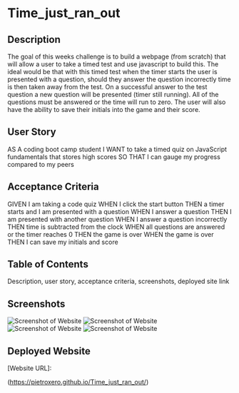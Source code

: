 # Time_just_ran_out

## Description
The goal of this weeks challenge is to build a webpage (from scratch) that will allow a user to take a timed test and use javascript to build this. The ideal would be that with this timed test when the timer starts the user is presented with a question, should they answer the question incorrectly time is then taken away from the test. On a successful answer to the test question a new question will be presented (timer still running). All of the questions must be answered or the time will run to zero. The user will also have the ability to save their initials into the game and their score.

## User Story
AS A coding boot camp student
I WANT to take a timed quiz on JavaScript fundamentals that stores high scores
SO THAT I can gauge my progress compared to my peers

## Acceptance Criteria
GIVEN I am taking a code quiz
WHEN I click the start button
THEN a timer starts and I am presented with a question
WHEN I answer a question
THEN I am presented with another question
WHEN I answer a question incorrectly
THEN time is subtracted from the clock
WHEN all questions are answered or the timer reaches 0
THEN the game is over
WHEN the game is over
THEN I can save my initials and score

## Table of Contents
Description, user story, acceptance criteria, screenshots, deployed site link

## Screenshots

![Screenshot of Website](./Assets/Images/Quiz%2start.png)
![Screenshot of Website](./Assets/Images/Wrong%2answer.png)
![Screenshot of Website](./Assets/Images/correct%2answer.png)
![Screenshot of Website](./Assets/Images/initials%2screen.png)


## Deployed Website
[Website URL]: 

(https://pietroxero.github.io/Time_just_ran_out/)